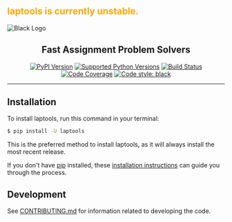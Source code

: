 <H2 style="color:orange;">laptools is currently unstable.</H2>

![Black Logo](logo.png)

<h2 align="center">Fast Assignment Problem Solvers</h2>

<p align="center">
<a href="https://pypi.org/project/laptools/"><img alt="PyPI Version" src="https://img.shields.io/pypi/v/laptools.svg"></a>
<a href="https://pypi.org/project/laptools/"><img alt="Supported Python Versions" src="https://img.shields.io/pypi/pyversions/laptools.svg"></a>
<a href="https://github.com/jdmoorman/laptools/actions"><img alt="Build Status" src="https://github.com/jdmoorman/laptools/workflows/CI/badge.svg"></a>
<a href="https://codecov.io/gh/jdmoorman/laptools"><img alt="Code Coverage" src="https://codecov.io/gh/jdmoorman/laptools/branch/master/graph/badge.svg"></a>
<a href="https://github.com/psf/black"><img alt="Code style: black" src="https://img.shields.io/badge/code%20style-black-000000.svg"></a>
</p>

---

## Installation

To install laptools, run this command in your terminal:

```bash
$ pip install -U laptools
```

This is the preferred method to install laptools,
as it will always install the most recent release.

If you don't have [pip](https://pip.pypa.io) installed,
these [installation instructions](http://docs.python-guide.org/en/latest/starting/installation/) can guide
you through the process.

## Development
See [CONTRIBUTING.md](CONTRIBUTING.md) for information related to developing the code.
